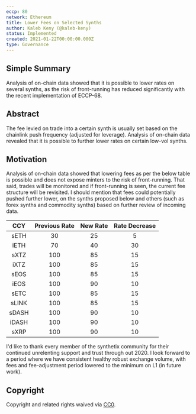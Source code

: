 ```yaml
---
eccp: 80
network: Ethereum
title: Lower Fees on Selected Synths
author: Kaleb Keny (@kaleb-keny)
status: Implemented
created: 2021-01-22T00:00:00.000Z
type: Governance
---
```


<!--You can leave these HTML comments in your merged ECCP and delete the visible duplicate text guides, they will not appear and may be helpful to refer to if you edit it again. This is the suggested template for new ECCPs. Note that an ECCP number will be assigned by an editor. When opening a pull request to submit your ECCP, please use an abbreviated title in the filename, `eccp-draft_title_abbrev.md`. The title should be 44 characters or less.-->

## Simple Summary

<!--"If you can't explain it simply, you don't understand it well enough." Provide a simplified and layman-accessible explanation of the ECCP.-->

Analysis of on-chain data showed that it is possible to lower rates on several synths, as the risk of front-running has reduced significantly with the recent implementation of ECCP-68.

## Abstract

<!--A short (~200 word) description of the variable change proposed.-->

The fee levied on trade into a certain synth is usually set based on the chainlink push frequency (adjusted for leverage). Analysis of on-chain data revealed that it is possible to further lower rates on certain low-vol synths.

## Motivation

<!--The motivation is critical for ECCPs that want to update variables within Elysian. It should clearly explain why the existing variable is not incentive aligned. ECCP submissions without sufficient motivation may be rejected outright.-->

Analysis of on-chain data showed that lowering fees as per the below table is possible and does not expose minters to the risk of front-running. That said, trades will be monitored and if front-running is seen, the current fee structure will be revisited.
I should mention that fees could potentially pushed further lower, on the synths proposed below and others (such as forex synths and commodity synths) based on further review of incoming data.

|  CCY  | Previous Rate | New Rate | Rate Decrease |
| :---: | :-----------: | :------: | :-----------: |
| sETH  |      30       |    25    |       5       |
| iETH  |      70       |    40    |      30       |
| sXTZ  |      100      |    85    |      15       |
| iXTZ  |      100      |    85    |      15       |
| sEOS  |      100      |    85    |      15       |
| iEOS  |      100      |    90    |      10       |
| sETC  |      100      |    85    |      15       |
| sLINK |      100      |    85    |      15       |
| sDASH |      100      |    90    |      10       |
| iDASH |      100      |    90    |      10       |
| sXRP  |      100      |    90    |      10       |

I'd like to thank every member of the synthetix community for their continued unrelenting support and trust through out 2020.
I look forward to a period where we have consistent healthy robust exchange volume, with fees and fee-adjustment period lowered to the minimum on L1 (in future work).

## Copyright

Copyright and related rights waived via [CC0](https://creativecommons.org/publicdomain/zero/1.0/).
